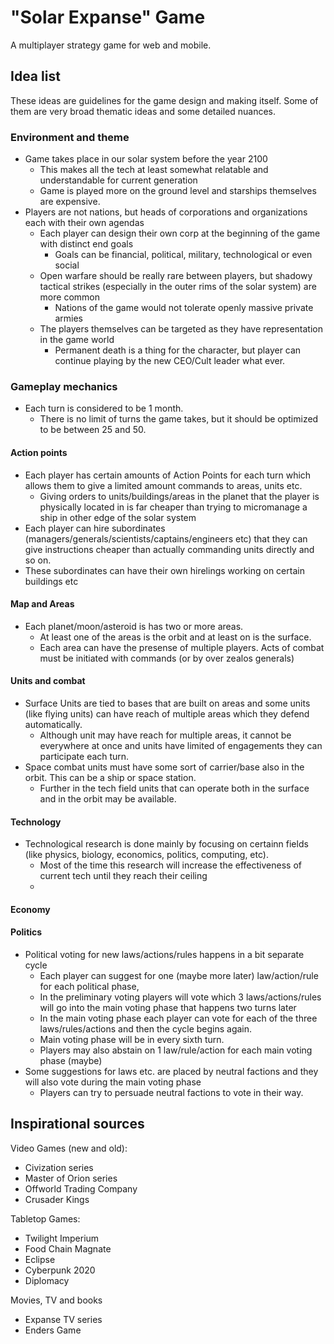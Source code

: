  
# "Solar Expanse" Game

A multiplayer strategy game for web and mobile.



## Idea list

These ideas are guidelines for the game design and making itself. Some of them are very broad thematic ideas and some detailed nuances.

### Environment and theme

* Game takes place in our solar system before the year 2100
  * This makes all the tech at least somewhat relatable and understandable for current generation
  * Game is played more on the ground level and starships themselves are expensive.
* Players are not nations, but heads of corporations and organizations each with their own agendas
  * Each player can design their own corp at the beginning of the game with distinct end goals
    * Goals can be financial, political, military, technological or even social 
  * Open warfare should be really rare between players, but shadowy tactical strikes (especially in the outer rims of the solar system) are more common
    * Nations of the game would not tolerate openly massive private armies
  * The players themselves can be targeted as they have representation in the game world
    * Permanent death is a thing for the character, but player can continue playing by the new CEO/Cult leader what ever.



### Gameplay mechanics

 * Each turn is considered to be 1 month.
    * There is no limit of turns the game takes, but it should be optimized to be between 25 and 50.

#### Action points 

 * Each player has certain amounts of Action Points for each turn which allows them to give a limited amount commands to areas, units etc.
   * Giving orders to units/buildings/areas in the planet that the player is physically located in is far cheaper than trying to micromanage a ship in other edge of the solar system
 * Each player can hire subordinates (managers/generals/scientists/captains/engineers etc) that they can give instructions cheaper than actually commanding units directly and so on.
  * These subordinates can have their own hirelings working on certain buildings etc

#### Map and Areas

* Each planet/moon/asteroid is has two or more areas.
  * At least one of the areas is the orbit and at least on is the surface.
  * Each area can have the presense of multiple players. Acts of combat must be initiated with commands (or by over zealos generals)

#### Units and combat

* Surface Units are tied to bases that are built on areas and some units (like flying units) can have reach of multiple areas which they defend automatically. 
  * Although unit may have reach for multiple areas, it cannot be everywhere at once and units have limited of engagements they can participate each turn.
* Space combat units must have some sort of carrier/base also in the orbit. This can be a ship or space station. 
  * Further in the tech field units that can operate both in the surface and in the orbit may be available.

#### Technology

* Technological research is done mainly by focusing on certainn fields (like physics, biology, economics, politics, computing, etc).
  * Most of the time this research will increase the effectiveness of current tech until they reach their ceiling
  * 


#### Economy


#### Politics

 * Political voting for new laws/actions/rules happens in a bit separate cycle
   * Each player can suggest for one (maybe more later) law/action/rule for each political phase, 
   * In the preliminary voting players will vote which 3 laws/actions/rules will go into the main voting phase that happens two turns later
   * In the main voting phase each player can vote for each of the three laws/rules/actions and then the cycle begins again.
   * Main voting phase will be in every sixth turn.
   * Players may also abstain on 1 law/rule/action for each main voting phase (maybe)
 * Some suggestions for laws etc. are placed by neutral factions and they will also vote during the main voting phase 
   * Players can try to persuade neutral factions to vote in their way.



## Inspirational sources

Video Games (new and old):
* Civization series
* Master of Orion series
* Offworld Trading Company
* Crusader Kings

Tabletop Games:
* Twilight Imperium
* Food Chain Magnate
* Eclipse
* Cyberpunk 2020
* Diplomacy

Movies, TV and books
* Expanse TV series
* Enders Game
 